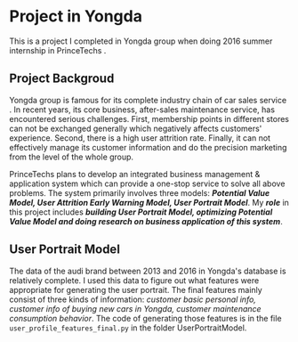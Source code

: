# Project in Yongda
This is a project I completed in Yongda group when doing 2016 summer internship in PrinceTechs . 
##  Project  Backgroud
Yongda group is famous for its complete  industry chain of car sales  service . In recent years, its core business, after-sales maintenance service, has encountered  serious challenges. First, membership points in different stores can not be exchanged generally which negatively affects customers' experience. Second, there is a high user attrition rate. Finally, it can not  effectively manage its customer information and do the precision marketing from the level of the whole group.

PrinceTechs  plans to develop an integrated business management & application system which  can provide a  one-stop service to solve all above problems. The system primarily involves three models: **_Potential Value Model, User Attrition Early  Warning  Model, User Portrait Model_**. My **_role_** in this project includes **_building User Portrait Model, optimizing Potential Value Model and  doing research on business application of this system_**.

## User Portrait Model
The data of the audi brand between 2013 and 2016 in Yongda's database is relatively complete. I used this data to figure out what features were appropriate for generating the user portrait. The final features mainly consist of three kinds of information: _customer basic personal info, customer info of buying new cars in Yongda, customer maintenance consumption behavior_. The code of generating those features is in the file `user_profile_features_final.py` in the folder UserPortraitModel.
